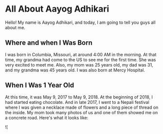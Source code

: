 # All About Aayog Adhikari

  Hello! My name is Aayog Adhikari, and today, I am going to tell you guys all about me.

## Where and when I Was Born

  I was born in Columbia, Missouri, at around 4:00 AM in the morning. At that time, my grandma had come to the US to see me for the first time. She was very excited to meet me. Also, my mom was 25 years old, my dad was 31, and my grandma was 45 years old. I was also born at Mercy Hospital.

## When I Was 1 Year Old  
  
  At this time, it was May 9, 2017 to May 9, 2018. At the beginning of 2018, I had started eating chocolate. And in late 2017, I went to a Nepali festival where I was given a necklace made of flowers and a long piece of thread on the inside. My mom took many photos of us and one of them showed me on a concrete road. Here's what it looks like:

![






